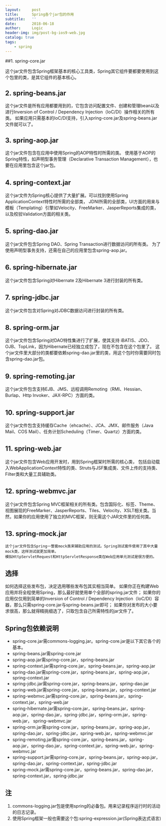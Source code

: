 ```yaml
---
layout:     post
title:      Spring各个jar包的作用
subtitle:   ''
date:       2018-06-18
author:     Logic
header-img: img/post-bg-ios9-web.jpg
catalog: true
tags:
    - spring
---
```


##1. spring-core.jar

这个jar文件包含Spring框架基本的核心工具类，Spring其它组件要都要使用到这个包里的类，是其它组件的基本核心。

## 2. spring-beans.jar

这个jar文件是所有应用都要用到的，它包含访问配置文件、创建和管理bean以及进行Inversion of Control / Dependency Injection（IoC/DI）操作相关的所有类。
如果应用只需基本的IoC/DI支持，引入spring-core.jar及spring-beans.jar文件就可以了。

## 3. spring-aop.jar

这个jar文件包含在应用中使用Spring的AOP特性时所需的类。
使用基于AOP的Spring特性，如声明型事务管理（Declarative Transaction Management），也要在应用里包含这个jar包。

## 4. spring-context.jar　　

这个jar文件为Spring核心提供了大量扩展。可以找到使用Spring ApplicationContext特性时所需的全部类，
JDNI所需的全部类，UI方面的用来与模板（Templating）引擎如Velocity、FreeMarker、JasperReports集成的类，以及校验Validation方面的相关类。

## 5. spring-dao.jar　　

这个jar文件包含Spring DAO、Spring Transaction进行数据访问的所有类。
为了使用声明型事务支持，还需在自己的应用里包含spring-aop.jar。

## 6. spring-hibernate.jar　　

这个jar文件包含Spring对Hibernate 2及Hibernate 3进行封装的所有类。

## 7. spring-jdbc.jar　　

这个jar文件包含对Spring对JDBC数据访问进行封装的所有类。

## 8. spring-orm.jar　　

这个jar文件包含Spring对DAO特性集进行了扩展，使其支持 iBATIS、JDO、OJB、TopLink，因为Hibernate已经独立成包了，现在不包含在这个包里了。
这个jar文件里大部分的类都要依赖spring-dao.jar里的类，用这个包时你需要同时包含spring-dao.jar包。

## 9. spring-remoting.jar　　

这个jar文件包含支持EJB、JMS、远程调用Remoting（RMI、Hessian、Burlap、Http Invoker、JAX-RPC）方面的类。

## 10. spring-support.jar　　

这个jar文件包含支持缓存Cache（ehcache）、JCA、JMX、邮件服务（Java Mail、COS Mail）、任务计划Scheduling（Timer、Quartz）方面的类。

## 11. spring-web.jar　　

这个jar文件包含Web应用开发时，用到Spring框架时所需的核心类，
包括自动载入WebApplicationContext特性的类、Struts与JSF集成类、文件上传的支持类、Filter类和大量工具辅助类。

## 12. spring-webmvc.jar　　

这个jar文件包含Spring MVC框架相关的所有类。包含国际化、标签、Theme、视图展现的FreeMarker、JasperReports、Tiles、Velocity、XSLT相关类。当然，如果你的应用使用了独立的MVC框架，则无需这个JAR文件里的任何类。

## 13. spring-mock.jar　　

```
这个jar文件包含Spring一整套mock类来辅助应用的测试。Spring测试套件使用了其中大量mock类，这样测试就更加简单。
模拟HttpServletRequest和HttpServletResponse类在Web应用单元测试是很方便的。　　
```

## 选择

如何选择这些发布包，决定选用哪些发布包其实相当简单。
如果你正在构建Web应用并将全程使用Spring，那么最好就使用单个全部的spring.jar文件；
如果你的应用仅仅用到简单的Inversion of Control / Dependency Injection（IoC/DI）容器，那么只需spring-core.jar与spring-beans.jar即可；
如果你对发布的大小要求很高，那么就得精挑细选了，只取包含自己所需特性的jar文件了。

## Spring包依赖说明

- spring-core.jar需commons-logging.jar。spring-core.jar是以下其它各个的基本。
- spring-beans.jar需spring-core.jar
- spring-aop.jar需spring-core.jar，spring-beans.jar
- spring-context.jar需spring-core.jar，spring-beans.jar，spring-aop.jar
- spring-dao.jar需spring-core.jar，spring-beans.jar，spring-aop.jar，spring-context.jar
- spring-jdbc.jar需spring-core.jar，spring-beans.jar，spring-dao.jar
- spring-web.jar需spring-core.jar，spring-beans.jar，spring-context.jar
- spring-webmvc.jar需spring-core.jar，spring-beans.jar，spring-context.jar，spring-web.jar
- spring-hibernate.jar需spring-core.jar，spring-beans.jar，spring-aop.jar，spring-dao.jar，spring-jdbc.jar，spring-orm.jar，spring-web.jar， spring-webmvc.jar
- spring-orm.jar需spring-core.jar，spring-beans.jar，spring-aop.jar，spring-dao.jar，spring-jdbc.jar，spring-web.jar，spring-webmvc.jar
- spring-remoting.jar需spring-core.jar，spring-beans.jar，spring-aop.jar，spring-dao.jar，spring-context.jar，spring-web.jar，spring-webmvc.jar
- spring-support.jar需spring-core.jar，spring-beans.jar，spring-aop.jar，spring-dao.jar，spring-context.jar，spring-jdbc.jar
- spring-mock.jar需spring-core.jar，spring-beans.jar，spring-dao.jar，spring-context.jar，spring-jdbc.jar

## 注

1. commons-logging.jar包是使用spring的必备包。用来记录程序运行时的活动的日志记录。
2. 使用Spring框架一般也需要这个包:spring-expression.jar(Spring表达式语言)